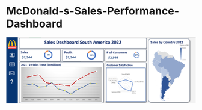 # McDonald-s-Sales-Performance-Dashboard
![McDonald's Sales Performance Dashboard](McDonald's%20Sales%20Performance%20Dashboard.png)
